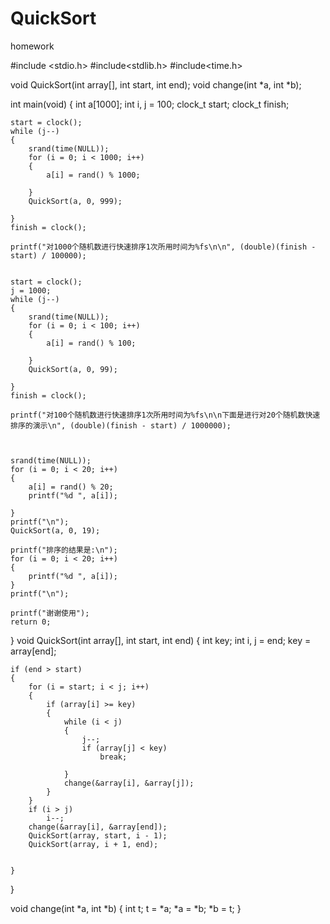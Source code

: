 # QuickSort
homework

#include <stdio.h>
#include<stdlib.h>
#include<time.h>

void QuickSort(int array[], int start, int end);
void change(int *a, int *b);

int main(void)
{
	int a[1000];
	int i, j = 100;
	clock_t start;
	clock_t finish;


	start = clock();
	while (j--)
	{
		srand(time(NULL));
		for (i = 0; i < 1000; i++)
		{
			a[i] = rand() % 1000;

		}
		QuickSort(a, 0, 999);
		
	}
	finish = clock();

	printf("对1000个随机数进行快速排序1次所用时间为%fs\n\n", (double)(finish - start) / 100000);


	start = clock();
	j = 1000;
	while (j--)
	{
		srand(time(NULL));
		for (i = 0; i < 100; i++)
		{
			a[i] = rand() % 100;

		}
		QuickSort(a, 0, 99);

	}
	finish = clock();

	printf("对100个随机数进行快速排序1次所用时间为%fs\n\n下面是进行对20个随机数快速排序的演示\n", (double)(finish - start) / 1000000);


	
	srand(time(NULL));
	for (i = 0; i < 20; i++)
	{
		a[i] = rand() % 20;
		printf("%d ", a[i]);

	}
	printf("\n");
	QuickSort(a, 0, 19);

	printf("排序的结果是:\n");
	for (i = 0; i < 20; i++)
	{
		printf("%d ", a[i]);
	}
	printf("\n");
	
	printf("谢谢使用");
	return 0;
}
void QuickSort(int array[], int start, int end)
{
	int key;
	int i, j = end;
	key = array[end];

	if (end > start)
	{
		for (i = start; i < j; i++)
		{
			if (array[i] >= key)
			{
				while (i < j)
				{
					j--;
					if (array[j] < key)
						break;

				}
				change(&array[i], &array[j]);
			}
		}
		if (i > j)
			i--;
		change(&array[i], &array[end]);
		QuickSort(array, start, i - 1);
		QuickSort(array, i + 1, end);


	}
}

void change(int *a, int *b)
{
	int t;
	t = *a;
	*a = *b;
	*b = t;
}
